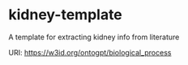 # kidney-template

A template for extracting kidney info from literature

URI: https://w3id.org/ontogpt/biological_process

